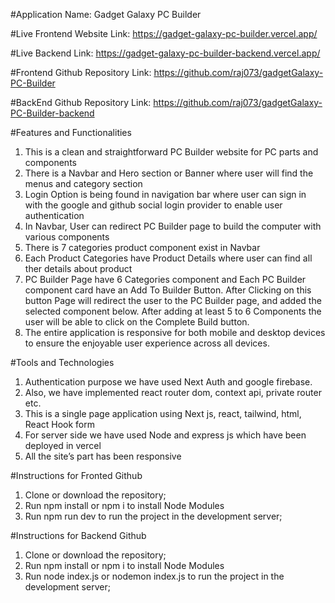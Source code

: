 #Application Name: Gadget Galaxy PC Builder

#Live Frontend Website Link: https://gadget-galaxy-pc-builder.vercel.app/

#Live Backend Link: https://gadget-galaxy-pc-builder-backend.vercel.app/

#Frontend Github Repository Link: https://github.com/raj073/gadgetGalaxy-PC-Builder

#BackEnd Github Repository Link: https://github.com/raj073/gadgetGalaxy-PC-Builder-backend

#Features and Functionalities

1. This is a clean and straightforward PC Builder website for PC parts and components
2. There is a Navbar and Hero section or Banner where user will find the menus and category section
3. Login Option is being found in navigation bar where user can sign in with the google and github social login provider to enable user authentication
4. In Navbar, User can redirect PC Builder page to build the computer with various components
5. There is 7 categories product component exist in Navbar
6. Each Product Categories have Product Details where user can find all ther details about product
7. PC Builder Page have 6 Categories component and Each PC Builder component card have an Add To Builder Button. After Clicking on this button Page will redirect the user to the PC Builder page, and added the selected component below. After adding at least 5 to 6 Components the user will be able to click on the Complete Build button.
8. The entire application is responsive for both mobile and desktop devices to ensure the enjoyable user experience across all devices.

#Tools and Technologies

1. Authentication purpose we have used Next Auth and google firebase.
2. Also, we have implemented react router dom, context api, private router etc.
3. This is a single page application using Next js, react, tailwind, html, React Hook form
4. For server side we have used Node and express js which have been deployed in vercel
5. All the site’s part has been responsive

#Instructions for Fronted Github

1. Clone or download the repository;
2. Run npm install or npm i to install Node Modules
3. Run npm run dev to run the project in the development server;

#Instructions for Backend Github

1. Clone or download the repository;
2. Run npm install or npm i to install Node Modules
3. Run node index.js or nodemon index.js to run the project in the development server;

